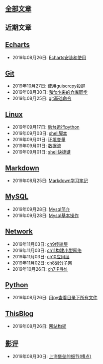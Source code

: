 ## [全部文章](./all_posts.md)  
## 近期文章  
## [Echarts](./source/Echarts/contents.md)  

  * 2019年08月26日: [Echarts安装和使用](./source/Echarts/2019-08-26-Echarts安装和使用.md)  

## [Git](./source/Git/contents.md)  

  * 2019年10月27日: [使用guiscrcpy投屏](./source/Git/2019-10-27-使用guiscrcpy投屏.md)  
  * 2019年08月30日: [和fork来的仓库同步](./source/Git/2019-08-30-和fork来的仓库同步.md)  
  * 2019年08月25日: [git基础命令](./source/Git/2019-08-25-git基础命令.md)  

## [Linux](./source/Linux/contents.md)  

  * 2019年09月17日: [后台运行python](./source/Linux/2019-09-17-后台运行python.md)  
  * 2019年09月03日: [shell脚本](./source/Linux/2019-09-03-shell脚本.md)  
  * 2019年09月01日: [环境变量](./source/Linux/2019-09-01-环境变量.md)  
  * 2019年09月01日: [数据流](./source/Linux/2019-09-01-数据流.md)  
  * 2019年09月01日: [shell快捷键](./source/Linux/2019-09-01-shell快捷键.md)  

## [Markdown](./source/Markdown/contents.md)  

  * 2019年08月25日: [Markdown学习笔记](./source/Markdown/2019-08-25-Markdown学习笔记.md)  

## [MySQL](./source/MySQL/contents.md)  

  * 2019年09月28日: [Mysql简介](./source/MySQL/2019-09-28-Mysql简介.md)  
  * 2019年09月28日: [Mysql基本操作](./source/MySQL/2019-09-28-Mysql基本操作.md)  

## [Network](./source/Network/contents.md)  

  * 2019年11月03日: [ch9传输层](./source/Network/2019-11-03-ch9传输层.md)  
  * 2019年11月03日: [ch11构建小型网络](./source/Network/2019-11-03-ch11构建小型网络.md)  
  * 2019年11月03日: [ch10应用层](./source/Network/2019-11-03-ch10应用层.md)  
  * 2019年11月02日: [ch8划分子网](./source/Network/2019-11-02-ch8划分子网.md)  
  * 2019年10月26日: [ch7IP寻址](./source/Network/2019-10-26-ch7IP寻址.md)  

## [Python](./source/Python/contents.md)  

  * 2019年08月26日: [用py查看目录下所有文件](./source/Python/2019-08-26-用py查看目录下所有文件.md)  

## [ThisBlog](./source/ThisBlog/contents.md)  

  * 2019年08月26日: [网站构架](./source/ThisBlog/2019-08-26-网站构架.md)  

## [影评](./source/影评/contents.md)  

  * 2019年08月30日: [上海堡垒的细节(槽点)](./source/影评/2019-08-30-上海堡垒的细节(槽点).md)  

